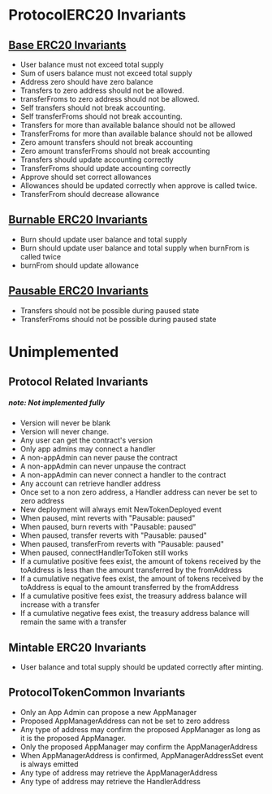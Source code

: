 # ProtocolERC20 Invariants

## [Base ERC20 Invariants](../../../../../../../test/client/token/ERC20/invariant/ApplicationERC20Basic.t.i.sol)
- User balance must not exceed total supply
- Sum of users balance must not exceed total supply
- Address zero should have zero balance
- Transfers to zero address should not be allowed.
- transferFroms to zero address should not be allowed.
- Self transfers should not break accounting.
- Self transferFroms should not break accounting.
- Transfers for more than available balance should not be allowed
- TransferFroms for more than available balance should not be allowed
- Zero amount transfers should not break accounting
- Zero amount transferFroms should not break accounting
- Transfers should update accounting correctly
- TransferFroms should update accounting correctly
- Approve should set correct allowances
- Allowances should be updated correctly when approve is called twice.
- TransferFrom should decrease allowance

## [Burnable ERC20 Invariants](../../../../../../../test/client/token/ERC20/invariant/ApplicationERC20MintBurn.t.i.sol)
- Burn should update user balance and total supply
- Burn should update user balance and total supply when burnFrom is called twice
- burnFrom should update allowance

## [Pausable ERC20 Invariants](../../../../../../../test/client/token/ERC20/invariant/ApplicationERC20Pause.t.i.sol)
- Transfers should not be possible during paused state
- TransferFroms should not be possible during paused state

# Unimplemented

## Protocol Related Invariants
##### note: Not implemented fully
- Version will never be blank
- Version will never change.
- Any user can get the contract's version
- Only app admins may connect a handler
- A non-appAdmin can never pause the contract
- A non-appAdmin can never unpause the contract
- A non-appAdmin can never connect a handler to the contract
- Any account can retrieve handler address
- Once set to a non zero address, a Handler address can never be set to zero address
- New deployment will always emit NewTokenDeployed event
- When paused, mint reverts with "Pausable: paused"
- When paused, burn reverts with "Pausable: paused"
- When paused, transfer reverts with "Pausable: paused"
- When paused, transferFrom reverts with "Pausable: paused"
- When paused, connectHandlerToToken still works
- If a cumulative positive fees exist, the amount of tokens received by the toAddress is less than the amount transferred by the fromAddress
- If a cumulative negative fees exist, the amount of tokens received by the toAddress is equal to the amount transferred by the fromAddress
- If a cumulative positive fees exist, the treasury address balance will increase with a transfer
- If a cumulative negative fees exist, the treasury address balance will remain the same with a transfer


## Mintable ERC20 Invariants
- User balance and total supply should be updated correctly after minting.


## ProtocolTokenCommon Invariants
- Only an App Admin can propose a new AppManager
- Proposed AppManagerAddress can not be set to zero address
- Any type of address may confirm the proposed AppManager as long as it is the proposed AppManager.
- Only the proposed AppManager may confirm the AppManagerAddress
- When AppManagerAddress is confirmed, AppManagerAddressSet event is always emitted
- Any type of address may retrieve the AppManagerAddress
- Any type of address may retrieve the HandlerAddress
  